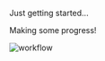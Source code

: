 Just getting started...

Making some progress!

![workflow](https://github.com/ASmokeyPie/devops/actions/workflows/main.yml/badge.svg)